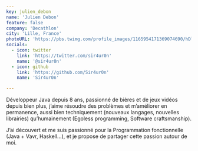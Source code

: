 ```yaml
---
key: julien_debon
name: 'Julien Debon'
feature: false
company: 'Decathlon'
city: 'Lille, France'
photoURL: 'https://pbs.twimg.com/profile_images/1165954171369074690/hDlotHXS_400x400.jpg'
socials:
  - icon: twitter
    link: 'https://twitter.com/sir4ur0n'
    name: '@sir4ur0n'
  - icon: github
    link: 'https://github.com/Sir4ur0n'
    name: 'Sir4ur0n'

---
```


Développeur Java depuis 8 ans, passionné de bières et de jeux vidéos depuis bien plus, j’aime résoudre des problèmes et
m’améliorer en permanence, aussi bien techniquement (nouveaux langages, nouvelles librairies) qu’humainement (Egoless
programming, Software craftsmanship).

J’ai découvert et me suis passionné pour la Programmation fonctionnelle (Java +
Vavr, Haskell...), et je propose de partager cette passion autour de moi.
